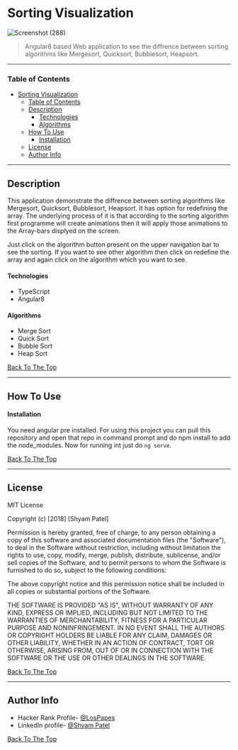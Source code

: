 # Sorting Visualization

![Screenshot (288)](https://user-images.githubusercontent.com/26683455/108638155-1ddaf900-748e-11eb-8987-57d536d1d0f8.gif)

> Angular8 based Web application to see the diffrence between sorting algorithms like Mergesort, Quicksort, Bubblesort, Heapsort.

---

### Table of Contents
- [Sorting Visualization](#sorting-visualization)
    + [Table of Contents](#table-of-contents)
  * [Description](#description)
      - [Technologies](#technologies)
      - [Algorithms](#algorithms)
  * [How To Use](#how-to-use)
      - [Installation](#installation)
  * [License](#license)
  * [Author Info](#author-info)

---

## Description
This application demonstrate the diffrence between sorting algorithms like Mergesort, Quicksort, Bubblesort, Heapsort. It has option for redefining the array. The underlying process of it is that according to the sorting algorithm first programme will create animations then it will apply those animations to the Array-bars displyed on the screen.

Just click on the algorithm button present on the upper navigation bar to see the sorting. If you want to see other algorithm then click on redefine the array and again click on the algorithm which you want to see.


#### Technologies

- TypeScript
- Angular8

#### Algorithms

- Merge Sort
- Quick Sort
- Bubble Sort
- Heap Sort

[Back To The Top](#access-to-mysql-converter)

---

## How To Use


#### Installation
You need angular pre installed. For using this project you can pull this repository and open that repo in command prompt and do npm install to add the node_modules. Now for running int just do `ng serve`.

[Back To The Top](#access-to-mysql-converter)

---


## License

MIT License

Copyright (c) [2018] [Shyam Patel]

Permission is hereby granted, free of charge, to any person obtaining a copy
of this software and associated documentation files (the "Software"), to deal
in the Software without restriction, including without limitation the rights
to use, copy, modify, merge, publish, distribute, sublicense, and/or sell
copies of the Software, and to permit persons to whom the Software is
furnished to do so, subject to the following conditions:

The above copyright notice and this permission notice shall be included in all
copies or substantial portions of the Software.

THE SOFTWARE IS PROVIDED "AS IS", WITHOUT WARRANTY OF ANY KIND, EXPRESS OR
IMPLIED, INCLUDING BUT NOT LIMITED TO THE WARRANTIES OF MERCHANTABILITY,
FITNESS FOR A PARTICULAR PURPOSE AND NONINFRINGEMENT. IN NO EVENT SHALL THE
AUTHORS OR COPYRIGHT HOLDERS BE LIABLE FOR ANY CLAIM, DAMAGES OR OTHER
LIABILITY, WHETHER IN AN ACTION OF CONTRACT, TORT OR OTHERWISE, ARISING FROM,
OUT OF OR IN CONNECTION WITH THE SOFTWARE OR THE USE OR OTHER DEALINGS IN THE
SOFTWARE.

[Back To The Top](#access-to-mysql-converter)

---

## Author Info

- Hacker Rank Profile- [@LosPapes](https://www.hackerrank.com/LosPepes)
- LinkedIn profile- [@Shyam Patel](https://www.linkedin.com/in/patelshyam54/)

[Back To The Top](#access-to-mysql-converter)

